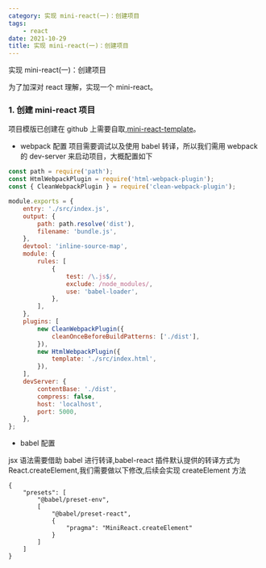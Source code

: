 ```yaml
---
category: 实现 mini-react(一)：创建项目
tags:
    - react
date: 2021-10-29
title: 实现 mini-react(一)：创建项目
---
```


实现 mini-react(一)：创建项目

<!-- more -->

为了加深对 react 理解，实现一个 mini-react。

### 1. 创建 mini-react 项目

项目模版已创建在 github 上需要自取,[mini-react-template](https://github.com/lizixin519/mini-react-template)。

-   webpack 配置
    项目需要调试以及使用 babel 转译，所以我们需用 webpack 的 dev-server 来启动项目，大概配置如下

```js
const path = require('path');
const HtmlWebpackPlugin = require('html-webpack-plugin');
const { CleanWebpackPlugin } = require('clean-webpack-plugin');

module.exports = {
    entry: './src/index.js',
    output: {
        path: path.resolve('dist'),
        filename: 'bundle.js',
    },
    devtool: 'inline-source-map',
    module: {
        rules: [
            {
                test: /\.js$/,
                exclude: /node_modules/,
                use: 'babel-loader',
            },
        ],
    },
    plugins: [
        new CleanWebpackPlugin({
            cleanOnceBeforeBuildPatterns: ['./dist'],
        }),
        new HtmlWebpackPlugin({
            template: './src/index.html',
        }),
    ],
    devServer: {
        contentBase: './dist',
        compress: false,
        host: 'localhost',
        port: 5000,
    },
};
```

-   babel 配置

jsx 语法需要借助 babel 进行转译,babel-react 插件默认提供的转译方式为 React.createElement,我们需要做以下修改,后续会实现 createElement 方法

```
{
    "presets": [
        "@babel/preset-env",
        [
            "@babel/preset-react",
            {
                "pragma": "MiniReact.createElement"
            }
        ]
    ]
}
```
